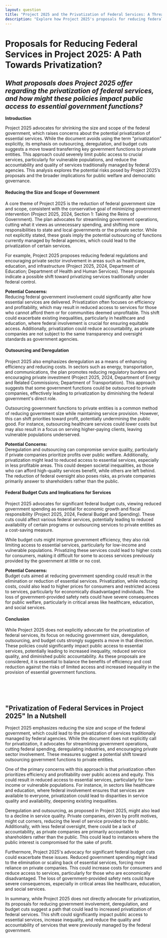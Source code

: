 ```yaml
---
layout: question
title: "Project 2025 and the Privatization of Federal Services: A Threat to Public Access?"
description: "Explore how Project 2025's proposals for reducing federal services could lead to privatization, with significant impacts on public access, equity, and accountability."
---
```


# Proposals for Reducing Federal Services in Project 2025: A Path Towards Privatization?

## *What proposals does Project 2025 offer regarding the privatization of federal services, and how might these policies impact public access to essential government functions?*

**Introduction**

Project 2025 advocates for shrinking the size and scope of the federal government, which raises concerns about the potential privatization of essential services. While the document avoids using the term "privatization" explicitly, its emphasis on outsourcing, deregulation, and budget cuts suggests a move toward transferring key government functions to private entities. This approach could severely limit public access to crucial services, particularly for vulnerable populations, and reduce the accountability and quality of services traditionally managed by federal agencies. This analysis explores the potential risks posed by Project 2025’s proposals and the broader implications for public welfare and democratic governance.

#### **Reducing the Size and Scope of Government**

A core theme of Project 2025 is the reduction of federal government size and scope, consistent with the conservative goal of minimizing government intervention (Project 2025, 2024, Section 1: Taking the Reins of Government). The plan advocates for streamlining government operations, cutting what it views as unnecessary spending, and shifting more responsibilities to state and local governments or the private sector. While not explicitly stated, these goals imply the potential outsourcing of functions currently managed by federal agencies, which could lead to the privatization of certain services.

For example, Project 2025 proposes reducing federal regulations and encouraging private sector involvement in areas such as healthcare, education, and infrastructure (Project 2025, 2024, Department of Education; Department of Health and Human Services). These proposals indicate a possible shift toward privatizing services traditionally under federal control.

**Potential Concerns:**  
Reducing federal government involvement could significantly alter how essential services are delivered. Privatization often focuses on efficiency and profitability, which may result in reduced access to services for those who cannot afford them or for communities deemed unprofitable. This shift could exacerbate existing inequalities, particularly in healthcare and education, where federal involvement is crucial for ensuring equitable access. Additionally, privatization could reduce accountability, as private companies are not subject to the same transparency and oversight standards as government agencies.

#### **Outsourcing and Deregulation**

Project 2025 also emphasizes deregulation as a means of enhancing efficiency and reducing costs. In sectors such as energy, transportation, and communications, the plan promotes reducing regulatory burdens and encouraging private investment (Project 2025, 2024, Department of Energy and Related Commissions; Department of Transportation). This approach suggests that some government functions could be outsourced to private companies, effectively leading to privatization by diminishing the federal government's direct role.

Outsourcing government functions to private entities is a common method of reducing government size while maintaining service provision. However, this can shift priorities toward profit, potentially undermining the public good. For instance, outsourcing healthcare services could lower costs but may also result in a focus on serving higher-paying clients, leaving vulnerable populations underserved.

**Potential Concerns:**  
Deregulation and outsourcing can compromise service quality, particularly if private companies prioritize profits over public welfare. Additionally, privatization might lead to reduced access to essential services, especially in less profitable areas. This could deepen societal inequalities, as those who can afford high-quality services benefit, while others are left behind. The reduction of federal oversight also poses risks, as private companies primarily answer to shareholders rather than the public.

#### **Federal Budget Cuts and Implications for Services**

Project 2025 advocates for significant federal budget cuts, viewing reduced government spending as essential for economic growth and fiscal responsibility (Project 2025, 2024, Federal Budget and Spending). These cuts could affect various federal services, potentially leading to reduced availability of certain programs or outsourcing services to private entities as a cost-saving measure.

While budget cuts might improve government efficiency, they also risk limiting access to essential services, particularly for low-income and vulnerable populations. Privatizing these services could lead to higher costs for consumers, making it difficult for some to access services previously provided by the government at little or no cost.

**Potential Concerns:**  
Budget cuts aimed at reducing government spending could result in the elimination or reduction of essential services. Privatization, while reducing costs, could also lead to higher prices for consumers and restricted access to services, particularly for economically disadvantaged individuals. The loss of government-provided safety nets could have severe consequences for public welfare, particularly in critical areas like healthcare, education, and social services.

#### **Conclusion**

While Project 2025 does not explicitly advocate for the privatization of federal services, its focus on reducing government size, deregulation, outsourcing, and budget cuts strongly suggests a move in that direction. These policies could significantly impact public access to essential services, potentially leading to increased inequality, reduced service quality, and diminished public accountability. As these proposals are considered, it is essential to balance the benefits of efficiency and cost reduction against the risks of limited access and increased inequality in the provision of essential government functions.

<br><br><br>

## <span id="nutshell">**"Privatization of Federal Services in Project 2025" In a Nutshell</span>**

Project 2025 emphasizes reducing the size and scope of the federal government, which could lead to the privatization of services traditionally managed by federal agencies. While the document does not explicitly call for privatization, it advocates for streamlining government operations, cutting federal spending, deregulating industries, and encouraging private sector involvement. These measures suggest a potential shift toward outsourcing government functions to private entities.

One of the primary concerns with this approach is that privatization often prioritizes efficiency and profitability over public access and equity. This could result in reduced access to essential services, particularly for low-income or vulnerable populations. For instance, in sectors like healthcare and education, where federal involvement ensures that services are available to everyone, privatization could lead to disparities in service quality and availability, deepening existing inequalities.

Deregulation and outsourcing, as proposed in Project 2025, might also lead to a decline in service quality. Private companies, driven by profit motives, might cut corners, reducing the level of service provided to the public. Additionally, with less federal oversight, there could be a lack of accountability, as private companies are primarily accountable to shareholders rather than the public. This could lead to instances where the public interest is compromised for the sake of profit.

Furthermore, Project 2025's advocacy for significant federal budget cuts could exacerbate these issues. Reduced government spending might lead to the elimination or scaling back of essential services, forcing more reliance on private companies. This could increase costs for consumers and reduce access to services, particularly for those who are economically disadvantaged. The loss of government-provided safety nets could have severe consequences, especially in critical areas like healthcare, education, and social services.

In summary, while Project 2025 does not directly advocate for privatization, its proposals for reducing government involvement, deregulation, and budget cuts suggest a path that could lead to increased privatization of federal services. This shift could significantly impact public access to essential services, increase inequality, and reduce the quality and accountability of services that were previously managed by the federal government.
